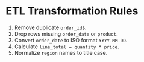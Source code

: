 # ETL Transformation Rules

1. Remove duplicate `order_id`s.
2. Drop rows missing `order_date` or `product`.
3. Convert `order_date` to ISO format `YYYY-MM-DD`.
4. Calculate `line_total = quantity * price`.
5. Normalize `region` names to title case.